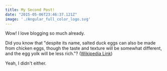 ```yaml
---
title: My Second Post!
date: "2015-05-06T23:46:37.121Z"
image: './Angular_full_color_logo.svg'
---
```


Wow! I love blogging so much already.

Did you know that "despite its name, salted duck eggs can also be made from
chicken eggs, though the taste and texture will be somewhat different, and the
egg yolk will be less rich."?
([Wikipedia Link](http://en.wikipedia.org/wiki/Salted_duck_egg))

Yeah, I didn't either.
